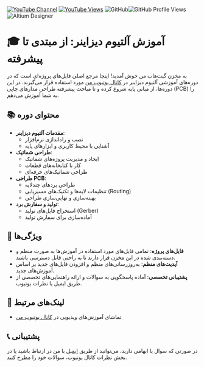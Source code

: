 [![YouTube Channel](https://img.shields.io/youtube/channel/subscribers/UC-jJgBC9ehgVrvqAeVyyFCA?style=social)](https://www.youtube.com/channel/UC-jJgBC9ehgVrvqAeVyyFCA)
[![YouTube Views](https://img.shields.io/youtube/channel/views/UC-jJgBC9ehgVrvqAeVyyFCA?style=social)](https://www.youtube.com/channel/UC-jJgBC9ehgVrvqAeVyyFCA)
![GitHub](https://img.shields.io/badge/-GitHub-black?logo=github&style=social)![GitHub Profile Views](https://komarev.com/ghpvc/?username=your-github-username&color=blue&style=flat&label=Profile+Views) 
![Altium Designer](https://img.shields.io/badge/Altium-Designer-blue)




# 🎓 آموزش آلتیوم دیزاینر: از مبتدی تا پیشرفته

به مخزن گیت‌هاب من خوش آمدید! اینجا مرجع اصلی فایل‌های پروژه‌ای است که در دوره‌های آموزشی آلتیوم دیزاینر در [کانال یوتیوب من](https://www.youtube.com/channel/UC-jJgBC9ehgVrvqAeVyyFCA) مورد استفاده قرار می‌گیرند. در این دوره‌ها، از مبانی پایه شروع کرده و تا مباحث پیشرفته طراحی مدارهای چاپی (PCB) را به شما آموزش می‌دهم.

## 📚 محتوای دوره

- **مقدمات آلتیوم دیزاینر**: 
  - نصب و راه‌اندازی نرم‌افزار
  - آشنایی با محیط کاربری و ابزارهای پایه
- **طراحی شماتیک**: 
  - ایجاد و مدیریت پروژه‌های شماتیک
  - کار با کتابخانه‌های قطعات
  - طراحی شماتیک‌های حرفه‌ای
- **طراحی PCB**: 
  - طراحی بردهای چندلایه
  - تنظیمات لایه‌ها و تکنیک‌های مسیریابی (Routing)
  - بهینه‌سازی و نهایی‌سازی طراحی
- **تولید و سفارش برد**:
  - استخراج فایل‌های تولید (Gerber)
  - آماده‌سازی برای سفارش تولید

## 🚀 ویژگی‌ها

- **فایل‌های پروژه**: تمامی فایل‌های مورد استفاده در آموزش‌ها به صورت منظم و دسته‌بندی شده در این مخزن قرار دارند تا به راحتی قابل دسترسی باشند.
- **آپدیت‌های منظم**: به‌روزرسانی‌های منظم و افزودن فایل‌های جدید بر اساس آموزش‌های جدید.
- **پشتیبانی تخصصی**: آماده پاسخگویی به سوالات و ارائه راهنمایی‌های تخصصی از طریق ایمیل یا نظرات یوتیوب.

## 🔗 لینک‌های مرتبط

- تماشای آموزش‌های ویدیویی در [کانال یوتیوب من](https://www.youtube.com/channel/UC-jJgBC9ehgVrvqAeVyyFCA)

## 📞 پشتیبانی

در صورتی که سوال یا ابهامی دارید، می‌توانید از طریق [ایمیل](mailto:alirezaagha30@gmail.com) با من در ارتباط باشید یا در بخش نظرات کانال یوتیوب، سوالات خود را مطرح کنید.

 
